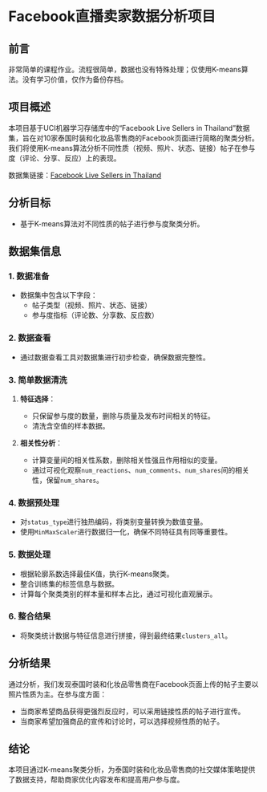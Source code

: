 # Facebook直播卖家数据分析项目

## 前言

非常简单的课程作业。流程很简单，数据也没有特殊处理；仅使用K-means算法。没有学习价值，仅作为备份存档。

## 项目概述

本项目基于UCI机器学习存储库中的“Facebook Live Sellers in Thailand”数据集，旨在对10家泰国时装和化妆品零售商的Facebook页面进行简略的聚类分析。我们将使用K-means算法分析不同性质（视频、照片、状态、链接）帖子在参与度（评论、分享、反应）上的表现。

数据集链接：[Facebook Live Sellers in Thailand](https://archive.ics.uci.edu/dataset/488/facebook+live+sellers+in+thailand)

## 分析目标

- 基于K-means算法对不同性质的帖子进行参与度聚类分析。

## 数据集信息

### 1. 数据准备
- 数据集中包含以下字段：
  - 帖子类型（视频、照片、状态、链接）
  - 参与度指标（评论数、分享数、反应数）

### 2. 数据查看
- 通过数据查看工具对数据集进行初步检查，确保数据完整性。

### 3. 简单数据清洗
1. **特征选择**：
   - 只保留参与度的数量，删除与质量及发布时间相关的特征。
   - 清洗含空值的样本数据。

2. **相关性分析**：
   - 计算变量间的相关性系数，删除相关性强且作用相似的变量。
   - 通过可视化观察`num_reactions`、`num_comments`、`num_shares`间的相关性，保留`num_shares`。

### 4. 数据预处理
- 对`status_type`进行独热编码，将类别变量转换为数值变量。
- 使用`MinMaxScaler`进行数据归一化，确保不同特征具有同等重要性。

### 5. 数据处理
- 根据轮廓系数选择最佳K值，执行K-means聚类。
- 整合训练集的标签信息与数据。
- 计算每个聚类类别的样本量和样本占比，通过可视化直观展示。

### 6. 整合结果
- 将聚类统计数据与特征信息进行拼接，得到最终结果`clusters_all`。

## 分析结果

通过分析，我们发现泰国时装和化妆品零售商在Facebook页面上传的帖子主要以照片性质为主。在参与度方面：

- 当商家希望商品获得更强烈反应时，可以采用链接性质的帖子进行宣传。
- 当商家希望加强商品的宣传和讨论时，可以选择视频性质的帖子。

## 结论

本项目通过K-means聚类分析，为泰国时装和化妆品零售商的社交媒体策略提供了数据支持，帮助商家优化内容发布和提高用户参与度。
